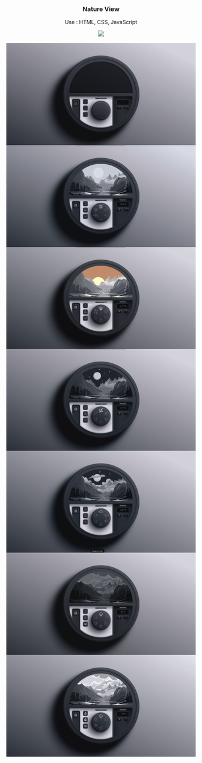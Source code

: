 <h3 align="center">Nature View</h3>
<p align="center">Use : HTML, CSS, JavaScript</p>
<p align="center">
  <a href="https://monishroy.github.io/nature-code-vision/" target="_blank">
    <img src="https://img.shields.io/badge/Go-Nature%20ViewGame-blue?style=for-the-badge">
  </a>
</p>
<img align="center" src="./src/1.png" />
<img align="center" src="./src/2.png" />
<img align="center" src="./src/3.png" />
<img align="center" src="./src/4.png" />
<img align="center" src="./src/5.png" />
<img align="center" src="./src/6.png" />
<img align="center" src="./src/7.png" />
